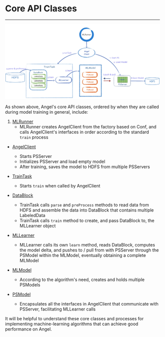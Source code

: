 # Core API Classes

---

![](../img/angel_class_diagram.png)

As shown above, Angel's core API classes, ordered by when they are called during model training in general, include: 

1. [MLRunner](MLRunner.md)
	* MLRunner creates AngelClient from the factory based on Conf, and calls AngelClient's interfaces in order according to the standard `train` process

* [AngelClient](AngelClient.md)
	* Starts PSServer
	* Initializes PSServer and load empty model
	* After training, saves the model to HDFS from multiple PSServers

* [TrainTask](Task.md)
	* Starts `train` when called by AngelClient

* [DataBlock](DataBlock.md)
	* TrainTask calls `parse` and `preProcess` methods to read data from HDFS and assemble the data into DataBlock that contains multiple LabeledData 
	* TrainTask calls `train` method to create, and pass DataBlock to, the MLLearner object 
	
* [MLLearner](MLLearner.md)
	* MLLearner calls its own `learn` method, reads DataBlock, computes the model delta, and pushes to / pull from with PSServer through the PSModel within the MLModel, eventually obtaining a complete MLModel

* [MLModel](MLModel.md)
	* According to the algorithm's need, creates and holds multiple PSModels

* [PSModel](PSModel.md)
	* Encapsulates all the interfaces in AngelClient that communicate with PSServer, facilitating MLLearner calls



It will be helpful to understand these core classes and processes for implementing machine-learning algorithms that can achieve good performance on Angel. 

